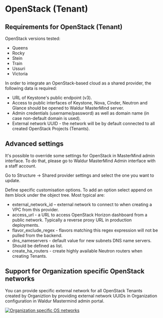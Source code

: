# OpenStack (Tenant)

## Requirements for OpenStack (Tenant)

OpenStack versions tested:

- Queens
- Rocky
- Stein
- Train
- Ussuri
- Victoria

In order to integrate an OpenStack-based cloud as a shared provider, the following data is required:

- URL of Keystone's public endpoint (v3).
- Access to public interfaces of Keystone, Nova, Cinder, Neutron and Glance should be opened to Waldur MasterMind server.
- Admin credentials (username/password) as well as domain name (in case non-default domain is used).
- External network UUID - the network will be by default connected to all created OpenStack Projects (Tenants).

## Advanced settings

It's possible to override some settings for OpenStack in MasterMind admin interface.
To do that, please go to Waldur MasterMind Admin interface with a staff account.

Go to Structure → Shared provider settings and select the one you want to update.

Define specific customisation options. To add an option select append on item block under the object tree. Most typical are:

- external_network_id – external network to connect to when creating a VPC from this provider.
- access_url - a URL to access OpenStack Horizon dashboard from a public network. Typically a reverse proxy URL in production deployments.
- flavor_exclude_regex - flavors matching this regex expression will not be pulled from the backend.
- dns_nameservers - default value for new subnets DNS name servers. Should be defined as list.
- create_ha_routers - create highly available Neutron routers when creating Tenants.

## Support for Organization specific OpenStack networks

You can provide specific external network for all OpenStack Tenants created by Organiztion by providing external
network UUIDs in Organization configuration in Waldur Mastermind admin portal.

[![Organization specific OS networks](img/org-specific-os-network.png)](img/org-specific-os-network.png)
